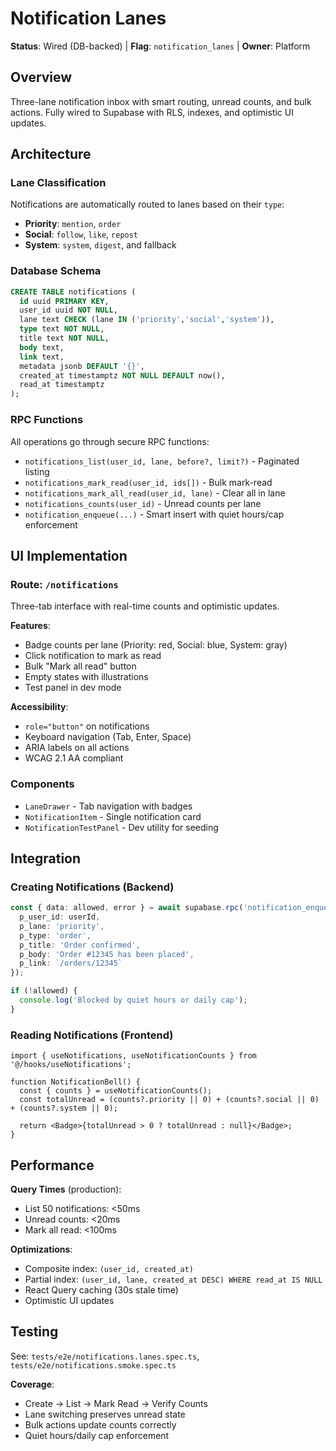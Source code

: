 # Notification Lanes

**Status**: Wired (DB-backed) | **Flag**: `notification_lanes` | **Owner**: Platform

## Overview

Three-lane notification inbox with smart routing, unread counts, and bulk actions. Fully wired to Supabase with RLS, indexes, and optimistic UI updates.

## Architecture

### Lane Classification
Notifications are automatically routed to lanes based on their `type`:

- **Priority**: `mention`, `order`
- **Social**: `follow`, `like`, `repost`
- **System**: `system`, `digest`, and fallback

### Database Schema
```sql
CREATE TABLE notifications (
  id uuid PRIMARY KEY,
  user_id uuid NOT NULL,
  lane text CHECK (lane IN ('priority','social','system')),
  type text NOT NULL,
  title text NOT NULL,
  body text,
  link text,
  metadata jsonb DEFAULT '{}',
  created_at timestamptz NOT NULL DEFAULT now(),
  read_at timestamptz
);
```

### RPC Functions
All operations go through secure RPC functions:
- `notifications_list(user_id, lane, before?, limit?)` - Paginated listing
- `notifications_mark_read(user_id, ids[])` - Bulk mark-read
- `notifications_mark_all_read(user_id, lane)` - Clear all in lane
- `notifications_counts(user_id)` - Unread counts per lane
- `notification_enqueue(...)` - Smart insert with quiet hours/cap enforcement

## UI Implementation

### Route: `/notifications`
Three-tab interface with real-time counts and optimistic updates.

**Features**:
- Badge counts per lane (Priority: red, Social: blue, System: gray)
- Click notification to mark as read
- Bulk "Mark all read" button
- Empty states with illustrations
- Test panel in dev mode

**Accessibility**:
- `role="button"` on notifications
- Keyboard navigation (Tab, Enter, Space)
- ARIA labels on all actions
- WCAG 2.1 AA compliant

### Components
- `LaneDrawer` - Tab navigation with badges
- `NotificationItem` - Single notification card
- `NotificationTestPanel` - Dev utility for seeding

## Integration

### Creating Notifications (Backend)
```typescript
const { data: allowed, error } = await supabase.rpc('notification_enqueue', {
  p_user_id: userId,
  p_lane: 'priority',
  p_type: 'order',
  p_title: 'Order confirmed',
  p_body: 'Order #12345 has been placed',
  p_link: `/orders/12345`
});

if (!allowed) {
  console.log('Blocked by quiet hours or daily cap');
}
```

### Reading Notifications (Frontend)
```tsx
import { useNotifications, useNotificationCounts } from '@/hooks/useNotifications';

function NotificationBell() {
  const { counts } = useNotificationCounts();
  const totalUnread = (counts?.priority || 0) + (counts?.social || 0) + (counts?.system || 0);

  return <Badge>{totalUnread > 0 ? totalUnread : null}</Badge>;
}
```

## Performance

**Query Times** (production):
- List 50 notifications: <50ms
- Unread counts: <20ms
- Mark all read: <100ms

**Optimizations**:
- Composite index: `(user_id, created_at)`
- Partial index: `(user_id, lane, created_at DESC) WHERE read_at IS NULL`
- React Query caching (30s stale time)
- Optimistic UI updates

## Testing

See: `tests/e2e/notifications.lanes.spec.ts`, `tests/e2e/notifications.smoke.spec.ts`

**Coverage**:
- Create → List → Mark Read → Verify Counts
- Lane switching preserves unread state
- Bulk actions update counts correctly
- Quiet hours/daily cap enforcement